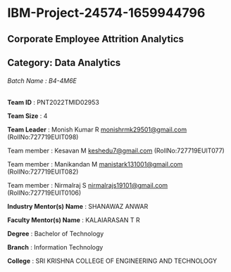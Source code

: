 # IBM-Project-24574-1659944796
## Corporate Employee Attrition Analytics
## Category: Data Analytics
###### Batch Name : B4-4M6E

**Team ID**  : PNT2022TMID02953

**Team Size** : 4

**Team Leader** : Monish Kumar R monishrmk29501@gmail.com (RollNo:727719EUIT098)

Team member : Kesavan M keshedu7@gmail.com (RollNo:727719EUIT077)

Team member : Manikandan M manistark131001@gmail.com (RollNo:727719EUIT082)

Team member : Nirmalraj S nirmalrajs19101@gmail.com (RollNo:727719EUIT0106)

**Industry Mentor(s) Name** : SHANAWAZ ANWAR

**Faculty Mentor(s) Name** : KALAIARASAN T R

**Degree** : Bachelor of Technology

**Branch** : Information Technology

**College** : SRI KRISHNA COLLEGE OF ENGINEERING AND TECHNOLOGY




